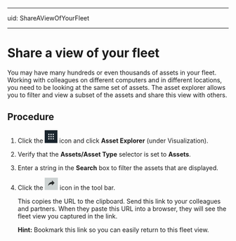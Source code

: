 

---
uid: ShareAViewOfYourFleet 

---

# Share a view of your fleet

You may have many hundreds or even thousands of assets in your fleet. Working with colleagues on different computers and in different locations, you need to be looking at the same set of assets. The asset explorer allows you to filter and view a subset of the assets and share this view with others. 

## Procedure
1. Click the ![Menu icon](images/menu.png) icon and click **Asset Explorer** (under Visualization).

2. Verify that the **Assets/Asset Type** selector is set to **Assets**.

3. Enter a string in the **Search** box to filter the assets that are displayed.

4. Click the ![link](images/share-icon.png) icon in the tool bar. 

   This copies the URL to the clipboard. Send this link to your colleagues and partners. When they paste this URL into a browser, they will see the fleet view you captured in the link.

   **Hint:** Bookmark this link so you can easily return to this fleet view.
